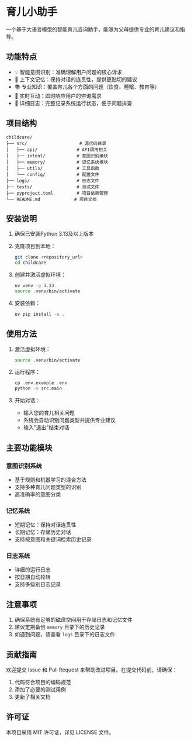 # 育儿小助手

一个基于大语言模型的智能育儿咨询助手，能够为父母提供专业的育儿建议和指导。

## 功能特点

- 💡 智能意图识别：准确理解用户问题的核心诉求
- 🧠 上下文记忆：保持对话的连贯性，提供更贴切的建议
- 📚 专业知识：覆盖育儿各个方面的问题（饮食、睡眠、教育等）
- 🔄 实时互动：即时响应用户的咨询需求
- 📝 详细日志：完整记录系统运行状态，便于问题排查

## 项目结构

```
childcare/
├── src/                    # 源代码目录
│   ├── api/               # API调用相关
│   ├── intent/            # 意图识别模块
│   ├── memory/            # 记忆系统模块
│   ├── utils/             # 工具函数
│   └── config/            # 配置文件
├── logs/                  # 日志文件
├── tests/                 # 测试文件
├── pyproject.toml         # 项目依赖管理
└── README.md             # 项目文档
```

## 安装说明

1. 确保已安装Python 3.13及以上版本
2. 克隆项目到本地：
   ```bash
   git clone <repository_url>
   cd childcare
   ```

3. 创建并激活虚拟环境：
   ```bash
   uv venv -p 3.13
   source .venv/bin/activate
   ```

4. 安装依赖：
   ```bash
   uv pip install -e .
   ```

## 使用方法

1. 激活虚拟环境：
   ```bash
   source .venv/bin/activate
   ```

2. 运行程序：
   ```bash
   cp .env.example .env
   python -m src.main
   ```

3. 开始对话：
   - 输入您的育儿相关问题
   - 系统会自动识别问题类型并提供专业建议
   - 输入"退出"结束对话

## 主要功能模块

### 意图识别系统
- 基于规则和机器学习的混合方法
- 支持多种育儿问题类型的识别
- 高准确率的意图分类

### 记忆系统
- 短期记忆：保持对话连贯性
- 长期记忆：存储历史对话
- 支持按意图和关键词检索历史记录

### 日志系统
- 详细的运行日志
- 按日期自动轮转
- 支持多级别日志记录

## 注意事项

1. 确保系统有足够的磁盘空间用于存储日志和记忆文件
2. 建议定期备份 `memory` 目录下的历史记录
3. 如遇到问题，请查看 `logs` 目录下的日志文件

## 贡献指南

欢迎提交 Issue 和 Pull Request 来帮助改进项目。在提交代码前，请确保：

1. 代码符合项目的编码规范
2. 添加了必要的测试用例
3. 更新了相关文档

## 许可证

本项目采用 MIT 许可证，详见 LICENSE 文件。
